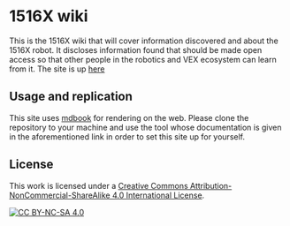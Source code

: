 # 1516X wiki

This is the 1516X wiki that will cover information discovered and about the 1516X robot. It discloses information found that should be made open access so that other people in the robotics and VEX ecosystem can learn from it. The site is up [here](https://calhighrobotics.github.io/1516b)

## Usage and replication

This site uses [mdbook](https://rust-lang.github.io/mdBook/) for rendering on the web. Please clone the repository to your machine and use the tool whose documentation is given in the aforementioned link in order to set this site up for yourself.

## License

This work is licensed under a
[Creative Commons Attribution-NonCommercial-ShareAlike 4.0 International License][cc-by-nc-sa].

[![CC BY-NC-SA 4.0][cc-by-nc-sa-image]][cc-by-nc-sa]

[cc-by-nc-sa]: http://creativecommons.org/licenses/by-nc-sa/4.0/
[cc-by-nc-sa-image]: https://licensebuttons.net/l/by-nc-sa/4.0/88x31.png
